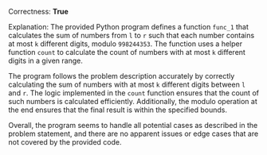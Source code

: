 Correctness: **True**

Explanation: 
The provided Python program defines a function `func_1` that calculates the sum of numbers from `l` to `r` such that each number contains at most `k` different digits, modulo `998244353`. The function uses a helper function `count` to calculate the count of numbers with at most `k` different digits in a given range.

The program follows the problem description accurately by correctly calculating the sum of numbers with at most `k` different digits between `l` and `r`. The logic implemented in the `count` function ensures that the count of such numbers is calculated efficiently. Additionally, the modulo operation at the end ensures that the final result is within the specified bounds.

Overall, the program seems to handle all potential cases as described in the problem statement, and there are no apparent issues or edge cases that are not covered by the provided code.